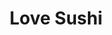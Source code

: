 ---
layout: place
title: "Love Sushi"
permalink: /south-carolina/greenville/love-sushi.html
stateAbbr: SC
stateName: South Carolina
cityName: Greenville
seo:
  name: "Love Sushi"
  type: Restaurant
  links: https://www.lovesushisc.com/
description: "Looking for sushi in Greenville, South Carolina? Check out Love Sushi for a delightful Japanese dining experience. Enjoy a variety of sushi and other dishes ..."
place_id: ChIJ2y-oyKcpWIgRQZXZZrsVb9E
photos:
  - name: >-
      places/ChIJ2y-oyKcpWIgRQZXZZrsVb9E/photos/AeeoHcK2uxc4FQoC0IPUIZgXRhNfF8scAFFj_KTyFzYnXPRh1feK4cWlPN_Zg0HUuf5rCOri3lMXhsNLoUuil5iz21iocfn5m93fktjyVOaHCrT4WQ916lIdGH1lfUaVdVJ-19-QfZuSEWYrzP3w9HkxH4_jzcdWIVATCYq0D2zWoKBOLEwEThbVboMzesAnYVntqCMi7xT8BnOz4o1BkgjCRzV1YTlSaD1LB10XSUoHzPGRRHwn45rsrfJovLSFSv5CKQUUMy2Rc6F6sCsWlvw8qmHYhAY6aUzc3Op6GqA5Lbr6BnQI3CskgIlK27-6U3pdbffFy_H-9EC425f27NFGbBa65Qmc35yvvufQbjIyYLroU-ZDoSdjuxf9yUIjmu-SDVmHCS45lqr8TQtQQO1P1vZnllSRA-2JMD_XWFrZkkz5xw
    widthPx: 3072
    heightPx: 3957
    authorAttributions:
      - displayName: Lucas S Geer
        uri: https://maps.google.com/maps/contrib/107544252791961388818
        photoUri: >-
          https://lh3.googleusercontent.com/a-/ALV-UjWYrsaSNU1bVfxrJDnH6G5aZLD00eUWi6vjs3IJR8Vj5kA46QcIrQ=s100-p-k-no-mo
    flagContentUri: >-
      https://www.google.com/local/imagery/report/?cb_client=maps_api_places.places_api&image_key=!1e10!2sCIHM0ogKEICAgID9wtXFGA&hl=en-US
    googleMapsUri: >-
      https://www.google.com/maps/place//data=!3m4!1e2!3m2!1sCIHM0ogKEICAgID9wtXFGA!2e10!4m2!3m1!1s0x885829a7c8a82fdb:0xd16f15bb66d99541
  - name: >-
      places/ChIJ2y-oyKcpWIgRQZXZZrsVb9E/photos/AeeoHcIkc01GQdG9n9n9SUVOVEuzroVFqfwSEpc3g83Kxio4JWJDPQr-i8ND8m-y81hNL74uXsfPSWK6BtI-KHmRZz6J_Vv3N3NsogQlO9lTlrJ-hqIDa9-iUqvQwEkS7NkYnib_XGds6e9wlxdlns9NukV11kn2QGejjc0Yh9OgF1P1wrsaKosNXfA321sfVcVZ1ML3sXnIxtsNMbKaT92UUVqPZ1LZHJHkmoLRNB8wYcjOFHp7MOnIzc0xBt1dhgzE4YLqFWnH4vddtjmFxrwO24KcvLx7hfu9NUoMrx0OvPI
    widthPx: 1800
    heightPx: 1348
    authorAttributions:
      - displayName: Love Sushi
        uri: https://maps.google.com/maps/contrib/117895269443165548866
        photoUri: >-
          https://lh3.googleusercontent.com/a/ACg8ocLZ2yJGFhlVIQiw-xjjhvP0EM9NUumkweUu-h4xOvhFHEKe=s100-p-k-no-mo
    flagContentUri: >-
      https://www.google.com/local/imagery/report/?cb_client=maps_api_places.places_api&image_key=!1e10!2sAF1QipPqLRM6XyZh8ov3lvX8hgT6Q-bB85a80lDk0_0&hl=en-US
    googleMapsUri: >-
      https://www.google.com/maps/place//data=!3m4!1e2!3m2!1sAF1QipPqLRM6XyZh8ov3lvX8hgT6Q-bB85a80lDk0_0!2e10!4m2!3m1!1s0x885829a7c8a82fdb:0xd16f15bb66d99541
  - name: >-
      places/ChIJ2y-oyKcpWIgRQZXZZrsVb9E/photos/AeeoHcJgy3HuYx1ctI938xL6KVyhSdgWwMNSUrEEJkjjRU4d7u9v5CPfunci7hi4WZqt-MUBBj5mqnMRwVWb839gL_a9tdHkjov5ypBwPi0izg0k7L1LbCOIlGGKLtiYmGzsUaZz_SsReMeJiuITR8KA-4NkNRUtnpO_skbGcvLPnEK3Plzz7FR3VYDuEM3U7QZNaSdBJe7qwlvAi_e645YygtW8UoLq0YGxjyZQ2_P8Zlx4pz_bjg4n1W4WlK852SVrLbMfoAdvbBztdRFCYGoWzkjwmqEOknU7H2sf1GCIyIskq45RdyeRD_8tBOQjXXWOLEqWHd-fevwpmVrJ8e3iPEjOUchozth5O8f9_kyiuwWZCAE9Tp43cul9MtcPYNSCV-1uv_jyihmVVOgsnQxoP4Dfx8LJZQfL-Q1LBvUXEAQQjw
    widthPx: 4032
    heightPx: 3024
    authorAttributions:
      - displayName: Jamie Sanderson
        uri: https://maps.google.com/maps/contrib/117718430633396988083
        photoUri: >-
          https://lh3.googleusercontent.com/a-/ALV-UjUjVI1ACK_Pu8PAkpAmAPYDNhmT3-w-jH63KbN1RXxdrjSWdAZH5g=s100-p-k-no-mo
    flagContentUri: >-
      https://www.google.com/local/imagery/report/?cb_client=maps_api_places.places_api&image_key=!1e10!2sCIHM0ogKEICAgICHpYniEA&hl=en-US
    googleMapsUri: >-
      https://www.google.com/maps/place//data=!3m4!1e2!3m2!1sCIHM0ogKEICAgICHpYniEA!2e10!4m2!3m1!1s0x885829a7c8a82fdb:0xd16f15bb66d99541
  - name: >-
      places/ChIJ2y-oyKcpWIgRQZXZZrsVb9E/photos/AeeoHcIBuyd7-WAPMeikE-02IxXPHNzzzigm0CsYJivAhog06YVMKjnJ-KR5bkskqqE0fMLe6QZHJZX5LTWhm-e16u2959VEPo9RT8_WttcVoLaBTzevEoLCf3QfN6U4fMPCCBQQyiNme3qSIYk11eo9ZJSG4cjYsfdwJ1AvKbS6g2bounEJVLOa7HBLQnjAhnIiHiaOEziJR6GU7H_167M8KZdKfy_GazbM_BkEr8PnEn0tlFkqsGIxXFAqPc55K-Gn2vP8YcuKwaTexgvzmlc_7SQXetGsDUfY2I5ENHbANp7K7QFAjfULVLbGNLa8HZ1mHjRr5QUxNyUVuiwrjEPKngBl5RKp-y9xl4L8byF7rSo5ydOXe9XAUl2vdRMdkb2D7ngdmF68_ONXX-eAx3Ru-fIPatixoPlNRGfunv6OmSbAz8_s
    widthPx: 4032
    heightPx: 3024
    authorAttributions:
      - displayName: Jamie Sanderson
        uri: https://maps.google.com/maps/contrib/117718430633396988083
        photoUri: >-
          https://lh3.googleusercontent.com/a-/ALV-UjUjVI1ACK_Pu8PAkpAmAPYDNhmT3-w-jH63KbN1RXxdrjSWdAZH5g=s100-p-k-no-mo
    flagContentUri: >-
      https://www.google.com/local/imagery/report/?cb_client=maps_api_places.places_api&image_key=!1e10!2sCIHM0ogKEICAgICHpa2J3AE&hl=en-US
    googleMapsUri: >-
      https://www.google.com/maps/place//data=!3m4!1e2!3m2!1sCIHM0ogKEICAgICHpa2J3AE!2e10!4m2!3m1!1s0x885829a7c8a82fdb:0xd16f15bb66d99541
  - name: >-
      places/ChIJ2y-oyKcpWIgRQZXZZrsVb9E/photos/AeeoHcL0nsHGDjGcerjGiKvWe8HuBbFUZOqHrS_pfI7JihQJG3eDsX7S0OdF1jFWGu5_-I80hnQYhn5auaQtP7Ds7iU2CLe_CopBk5u1gwryw62OvRaZfIYa98Kr4NU7b4CeN8mxuQ_xws138K3MhZYRTo5Mqe4elckTRgh3LSF7xZonWDVeRHYvjE9JsfRZqMeysof0Ohx_GHC3j7CujcrxuohpzwiBW6xrb_OuCW034vNam1O8tL49Pae6dpN1UTizzmYNLN16Xxgb1rfcii7biuBUQUjvIdeIEdEQc__ocMWdkyRGZyFiG-9yJISrMVZfLzfwFf_S070UTGFbJ1GTKPNbcZ84h7KECEHFr3gLUwj51eo8h2c4wdbYisdwBBQGGYYEJPXBD76XDY4e-DTERH6-KCz3Gdez5h3P3WrLufyUtO6-3aiWxUKzGKnhjWbM
    widthPx: 4032
    heightPx: 3024
    authorAttributions:
      - displayName: Jamie Sanderson
        uri: https://maps.google.com/maps/contrib/117718430633396988083
        photoUri: >-
          https://lh3.googleusercontent.com/a-/ALV-UjUjVI1ACK_Pu8PAkpAmAPYDNhmT3-w-jH63KbN1RXxdrjSWdAZH5g=s100-p-k-no-mo
    flagContentUri: >-
      https://www.google.com/local/imagery/report/?cb_client=maps_api_places.places_api&image_key=!1e10!2sCIABIhADycTjvjZmzGfNp00AC2_a&hl=en-US
    googleMapsUri: >-
      https://www.google.com/maps/place//data=!3m4!1e2!3m2!1sCIABIhADycTjvjZmzGfNp00AC2_a!2e10!4m2!3m1!1s0x885829a7c8a82fdb:0xd16f15bb66d99541
  - name: >-
      places/ChIJ2y-oyKcpWIgRQZXZZrsVb9E/photos/AeeoHcLHw_aCbEUqRML92neWQfppygXO97JmQQIWydFfUItwJtZLkjbrserR7D2-yAqK5pJG3siqaNZFLItugM6TbV4atIQDJtGgJszEXZ4HjBzixzqC0HafKEyzaUjEZSPIPF07OsnqfosiWw3RTfRmdGHX9inMRv2yN2udtYAOZlZ_UU8ztMviywdM8gQ7MfGD8lb-yLsJlK0VCJJD675zrTsMuXXvTXWF6vEGjCeco9uTsKKPNDOS7F7ngOi8stOgFka5y1C1HevGVgjVbVBbYkD5j11EgrhKm45jBwvP6vM
    widthPx: 1702
    heightPx: 1276
    authorAttributions:
      - displayName: Love Sushi
        uri: https://maps.google.com/maps/contrib/117895269443165548866
        photoUri: >-
          https://lh3.googleusercontent.com/a/ACg8ocLZ2yJGFhlVIQiw-xjjhvP0EM9NUumkweUu-h4xOvhFHEKe=s100-p-k-no-mo
    flagContentUri: >-
      https://www.google.com/local/imagery/report/?cb_client=maps_api_places.places_api&image_key=!1e10!2sAF1QipMPxYdJjMMfq-P5qLg8i0Nlu2sGPcfmKTMDtyQ&hl=en-US
    googleMapsUri: >-
      https://www.google.com/maps/place//data=!3m4!1e2!3m2!1sAF1QipMPxYdJjMMfq-P5qLg8i0Nlu2sGPcfmKTMDtyQ!2e10!4m2!3m1!1s0x885829a7c8a82fdb:0xd16f15bb66d99541
  - name: >-
      places/ChIJ2y-oyKcpWIgRQZXZZrsVb9E/photos/AeeoHcISDAheI8bVvqz1J_TuJX4V_5i-gHd86CEYaTdPjK84qNJOW1WWRUXk_HlXWcRTLvGXXv_KLanj1kR58W6WmwAMJ8vwdLDUaAwy00Vh02aJ0-ZVBm3mMBqo_cDFhbQOt4xnxvsT97k8_mbFluT0EE3zDg8D-RrwZctlD5C-F0FIRkraWe63PhU_8GwycLRtvUMN2ORJNwxBjccjE5WPS4-3APSplm4ys0tC_3srukW5UCpF1dDveUt4j4mgZIeV2upzjwLDQbxWjPUz2FK5eN_YfIjn_2kp1UplwQ-wgPkUwAvcodsHKgBLe06HbKWeEqbdopeNuUiFnmNlTQ0GphS81iCNOM54nNkJT8tFkyDu7tvqxymECx29aqoa9nSQstIg7iCreoK9KyDuxgI8yKpjmuEORrRhRcFWo0_gb06jmQ
    widthPx: 4032
    heightPx: 3024
    authorAttributions:
      - displayName: Jamie Sanderson
        uri: https://maps.google.com/maps/contrib/117718430633396988083
        photoUri: >-
          https://lh3.googleusercontent.com/a-/ALV-UjUjVI1ACK_Pu8PAkpAmAPYDNhmT3-w-jH63KbN1RXxdrjSWdAZH5g=s100-p-k-no-mo
    flagContentUri: >-
      https://www.google.com/local/imagery/report/?cb_client=maps_api_places.places_api&image_key=!1e10!2sCIHM0ogKEICAgICHpa3nJg&hl=en-US
    googleMapsUri: >-
      https://www.google.com/maps/place//data=!3m4!1e2!3m2!1sCIHM0ogKEICAgICHpa3nJg!2e10!4m2!3m1!1s0x885829a7c8a82fdb:0xd16f15bb66d99541
  - name: >-
      places/ChIJ2y-oyKcpWIgRQZXZZrsVb9E/photos/AeeoHcJ4rweusYpRtUNgmueclIv4XwBBp27ETQ0KpDICCjTjmYQNJJrqIJfJ3Y1YJbGt6pjCCtsljvzJfzj9zy2Ek1q_gg4_43XogazT61zzsWwo17vCLxOfET0mvKlbckbYT03U5aDp4ycDuvDtvNe1DKUz01QEtw5MFSYI0GP71kzkfouxIsRlfGdPm20-ifzlIdMXtTinbBQDAIj1uTFBJrXx1byYXZYBOTST9QvQmUFEoT_4-XnfRM_cuetWf5GoOY0F1lZchvAixYeoHj3WA3wqi5c-IPZYDuf8mDTnEvQL-Qj5scOPiU_Spd6coOexmLwvx6SNK52l0GapxGx1t8HTqyiowOd650WV8VQHyTL--7kWwbfXbnH_lWp4Txh_cpqLC-0zboOHqTRkZpNBynOpVFOKV11Z8U8R5e_Kok3RKXU
    widthPx: 4032
    heightPx: 3024
    authorAttributions:
      - displayName: Jamie Sanderson
        uri: https://maps.google.com/maps/contrib/117718430633396988083
        photoUri: >-
          https://lh3.googleusercontent.com/a-/ALV-UjUjVI1ACK_Pu8PAkpAmAPYDNhmT3-w-jH63KbN1RXxdrjSWdAZH5g=s100-p-k-no-mo
    flagContentUri: >-
      https://www.google.com/local/imagery/report/?cb_client=maps_api_places.places_api&image_key=!1e10!2sCIHM0ogKEICAgIC19L2k4QE&hl=en-US
    googleMapsUri: >-
      https://www.google.com/maps/place//data=!3m4!1e2!3m2!1sCIHM0ogKEICAgIC19L2k4QE!2e10!4m2!3m1!1s0x885829a7c8a82fdb:0xd16f15bb66d99541
  - name: >-
      places/ChIJ2y-oyKcpWIgRQZXZZrsVb9E/photos/AeeoHcKAerLe0-j2Lv4PC9X2qd6l78PtQEPptecqN8_85Z887B2XZ4B9RAEnjzi-1KvndwjywSW33e_3-zmx4jp5ktOGCePn-22gS2SoA86-GnFJU_HQiqPz97ZLY2r7Ps2aSnZknM6nsoc-tkdE9d59p48EkyvsqybDAg_RImfKE5St_dITSekQ-IjhiIY-y8qCkghKn_ncpoUiMWO_gAg6eAoFyvuMb_l6Jq0cFdm_U-Hr0zRZxWrfiAF0vT0I9cj0TJMx5u-Rw99EVPGJ-poqaf4oDEaTzkBk4yofULm7K-M73iRl6vHhSZ8C0Vj74WVpmgW8WTVsMe2-JH2QOLO_XLkNXfbLsG-EPN3ACaPwbMp-rgcGw-uk_nYTNQBglqg2A_wmTp5WNdD4kBugqHbZ9kdgckpUke9Yp2wR6UGrDkOnpkXn
    widthPx: 3000
    heightPx: 4000
    authorAttributions:
      - displayName: Tina Bergholm
        uri: https://maps.google.com/maps/contrib/115019298734577873272
        photoUri: >-
          https://lh3.googleusercontent.com/a-/ALV-UjXVdHeTm3Ba2YSBZ2gyuQQrQGCTM8VMzUiSPpWOIcnMQWv4tUM=s100-p-k-no-mo
    flagContentUri: >-
      https://www.google.com/local/imagery/report/?cb_client=maps_api_places.places_api&image_key=!1e10!2sCIHM0ogKEICAgIDBgcvmrwE&hl=en-US
    googleMapsUri: >-
      https://www.google.com/maps/place//data=!3m4!1e2!3m2!1sCIHM0ogKEICAgIDBgcvmrwE!2e10!4m2!3m1!1s0x885829a7c8a82fdb:0xd16f15bb66d99541
  - name: >-
      places/ChIJ2y-oyKcpWIgRQZXZZrsVb9E/photos/AeeoHcKuo2jOe9FW90YBmvl5us9c_yA5yPNVliN2P6wUSdL_Y98oVnvvjhiYKNzc3MPrlcWeLhSpMNqfS_EI5C4CYLpNI9BB5s9AuVjHCOPZ_lamC_hIxH0VwGG6bbxF9IsPI5-ntGtBX5PyQiABreBAY1Cv59IMfe3lZipDZJRKUvAJqWSKXt8GsGPPX-q3PzRwpWLzorJ2_zyPYqBbppJEDQzyr0ctHHdWiE1xtNe1Nc2Qmpmv3vndZPwmsqeiMcAW_-KS4SrEAroozDfxnPkIGY3rhADG66rWtsRSu3v23MnbuW9QQG5lO7fBWRmfxnXgIRr1_Oy_poP5ZuoU17VOOjEh2YcGneXiAn-FF9kSi11LUcuTf64wgPWVKYglNNrKDsl7y8kbN0nV6FByq9Un3XAaQaMBBSG5MXN_KQ
    widthPx: 4032
    heightPx: 3024
    authorAttributions:
      - displayName: Jamie Sanderson
        uri: https://maps.google.com/maps/contrib/117718430633396988083
        photoUri: >-
          https://lh3.googleusercontent.com/a-/ALV-UjUjVI1ACK_Pu8PAkpAmAPYDNhmT3-w-jH63KbN1RXxdrjSWdAZH5g=s100-p-k-no-mo
    flagContentUri: >-
      https://www.google.com/local/imagery/report/?cb_client=maps_api_places.places_api&image_key=!1e10!2sCIHM0ogKEICAgICHpakR&hl=en-US
    googleMapsUri: >-
      https://www.google.com/maps/place//data=!3m4!1e2!3m2!1sCIHM0ogKEICAgICHpakR!2e10!4m2!3m1!1s0x885829a7c8a82fdb:0xd16f15bb66d99541
address: 2131 Woodruff Rd, Greenville, SC 29607, USA
street: 2131 Woodruff Rd
city: Greenville
state: SC
zip: '29607'
country: USA
neighborhood: null
latitude: '34.821235'
longitude: '-82.257199'
accessibility_options:
  wheelchairAccessibleParking: true
  wheelchairAccessibleEntrance: true
  wheelchairAccessibleRestroom: true
  wheelchairAccessibleSeating: true
business_status: OPERATIONAL
name: Love Sushi
google_maps_links:
  directionsUri: >-
    https://www.google.com/maps/dir//''/data=!4m7!4m6!1m1!4e2!1m2!1m1!1s0x885829a7c8a82fdb:0xd16f15bb66d99541!3e0
  placeUri: https://maps.google.com/?cid=15091304770970424641
  writeAReviewUri: >-
    https://www.google.com/maps/place//data=!4m3!3m2!1s0x885829a7c8a82fdb:0xd16f15bb66d99541!12e1
  reviewsUri: >-
    https://www.google.com/maps/place//data=!4m4!3m3!1s0x885829a7c8a82fdb:0xd16f15bb66d99541!9m1!1b1
  photosUri: >-
    https://www.google.com/maps/place//data=!4m3!3m2!1s0x885829a7c8a82fdb:0xd16f15bb66d99541!10e5
primary_type: Japanese Restaurant
opening_hours:
  regular: null
  current: null
secondary_opening_hours:
  regular:
    weekdayDescriptions: null
    type: null
  current:
    weekdayDescriptions: null
    type: null
phone: (864) 675-6360
price_level: PRICE_LEVEL_MODERATE
price_range: $10 &ndash; $20
rating: '4.4'
rating_count: 94
website: https://www.lovesushisc.com/
reviews: null
parking_options: null
payment_options: null
allow_dogs: null
curbside_pickup: null
delivery: null
dine_in: null
good_for_children: null
good_for_groups: null
good_for_sports: null
live_music: null
menu_for_children: null
outdoor_seating: null
reservable: null
restroom: null
serves_beer: null
serves_breakfast: null
serves_brunch: null
serves_cocktails: null
serves_coffee: null
serves_dinner: null
serves_dessert: null
serves_lunch: null
serves_vegetarian_food: null
serves_wine: null
takeout: null
summary: null

---